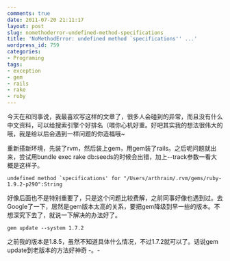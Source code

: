 ```yaml
---
comments: true
date: 2011-07-20 21:11:17
layout: post
slug: nomethoderror-undefined-method-specifications
title: 'NoMethodError: undefined method `specifications'' ...'
wordpress_id: 759
categories:
- Programing
tags:
- exception
- gem
- rails
- rake
- ruby
---
```


今天在和同事说，我最喜欢写这样的文章了，很多人会碰到的异常，而且没有什么中文资料，可以给搜索引擎个好排名（喂你心机好重。好吧其实我的想法很伟大的哦，我是给以后会遇到一样问题的你造福哦~

重新搭新环境，先装了rvm，然后装上gem，用gem装了rails。之后呢问题就出来，尝试用bundle exec rake db:seeds的时候会出错，加上--track参数一看大概是这样子。

```
undefined method `specifications' for "/Users/arthraim/.rvm/gems/ruby-1.9.2-p290":String
```

好像后面也不是特别重要了，只是这个问题比较费解，之前同事好像也遇到过。去Google了一下，居然是gem版本太高的关系，要把gem降级到早一些的版本。不想深究下去了，就说一下解决的办法好了。

```
gem update --system 1.7.2
```

之前我的版本是1.8.5，虽然不知道具体什么情况，不过1.7.2就可以了。话说gem update到老版本的方法好神奇 -。-
